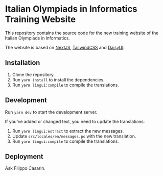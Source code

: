 # Italian Olympiads in Informatics Training Website

This repository contains the source code for the new training website of the Italian Olympiads in Informatics.

The website is based on [NextJS](https://nextjs.org/), [TailwindCSS](https://tailwindcss.com/)
and [DaisyUI](https://daisyui.com/).

## Installation

1. Clone the repository.
2. Run `yarn install` to install the dependencies.
3. Run `yarn lingui:compile` to compile the translations.

## Development

Run `yarn dev` to start the development server.

If you've added or changed text, you need to update the translations:

1. Run `yarn lingui:extract` to extract the new messages.
2. Update `src/locales/en/messages.po` with the new translation.
3. Run `yarn lingui:compile` to compile the translations.

## Deployment

Ask Filippo Casarin.

